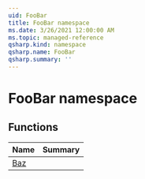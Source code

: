 ```yaml
---
uid: FooBar
title: FooBar namespace
ms.date: 3/26/2021 12:00:00 AM
ms.topic: managed-reference
qsharp.kind: namespace
qsharp.name: FooBar
qsharp.summary: ''
---
```


# FooBar namespace




<!-- summaries -->


## Functions

| Name | Summary |
|------|---------|
|[Baz](xref:FooBar.Baz) | |

<!-- /summaries -->
